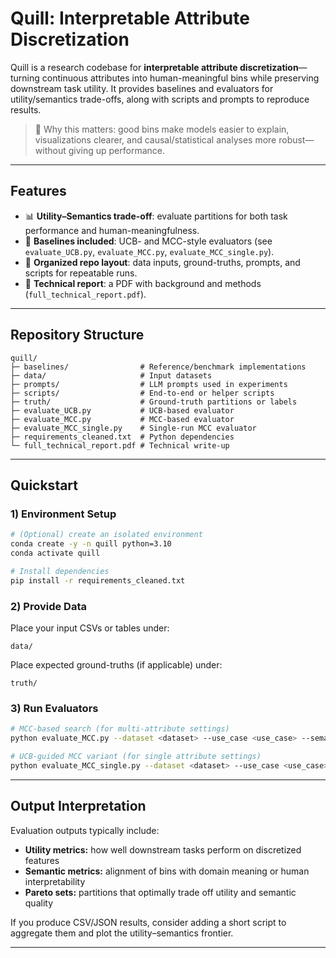# Quill: Interpretable Attribute Discretization

Quill is a research codebase for **interpretable attribute discretization**—turning continuous attributes into human-meaningful bins while preserving downstream task utility. It provides baselines and evaluators for utility/semantics trade-offs, along with scripts and prompts to reproduce results.

> 🔎 Why this matters: good bins make models easier to explain, visualizations clearer, and causal/statistical analyses more robust—without giving up performance.

---

## Features

- 📊 **Utility–Semantics trade-off**: evaluate partitions for both task performance and human-meaningfulness.
- 🧪 **Baselines included**: UCB- and MCC-style evaluators (see `evaluate_UCB.py`, `evaluate_MCC.py`, `evaluate_MCC_single.py`).
- 📁 **Organized repo layout**: data inputs, ground-truths, prompts, and scripts for repeatable runs.
- 📜 **Technical report**: a PDF with background and methods (`full_technical_report.pdf`).

---

## Repository Structure

```
quill/
├─ baselines/                # Reference/benchmark implementations
├─ data/                     # Input datasets
├─ prompts/                  # LLM prompts used in experiments
├─ scripts/                  # End-to-end or helper scripts
├─ truth/                    # Ground-truth partitions or labels
├─ evaluate_UCB.py           # UCB-based evaluator
├─ evaluate_MCC.py           # MCC-based evaluator
├─ evaluate_MCC_single.py    # Single-run MCC evaluator
├─ requirements_cleaned.txt  # Python dependencies
└─ full_technical_report.pdf # Technical write-up
```

---

## Quickstart

### 1) Environment Setup

```bash
# (Optional) create an isolated environment
conda create -y -n quill python=3.10
conda activate quill

# Install dependencies
pip install -r requirements_cleaned.txt
```

### 2) Provide Data

Place your input CSVs or tables under:  
```
data/
```

Place expected ground-truths (if applicable) under:
```
truth/
```

### 3) Run Evaluators

```bash
# MCC-based search (for multi-attribute settings)
python evaluate_MCC.py --dataset <dataset> --use_case <use_case> --semantic_metric <semantic_metric>

# UCB-guided MCC variant (for single attribute settings)
python evaluate_MCC_single.py --dataset <dataset> --use_case <use_case> --semantic_metric r<semantic_metric>
```

---

## Output Interpretation

Evaluation outputs typically include:

- **Utility metrics:** how well downstream tasks perform on discretized features
- **Semantic metrics:** alignment of bins with domain meaning or human interpretability
- **Pareto sets:** partitions that optimally trade off utility and semantic quality

If you produce CSV/JSON results, consider adding a short script to aggregate them and plot the utility–semantics frontier.

---

